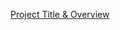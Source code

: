 [Project Title & Overview]([https://www.youtube.com/watch?v=uvTcd-VlM64](https://www.linkedin.com/in/suleiman-jide-1st-73914719a/))
